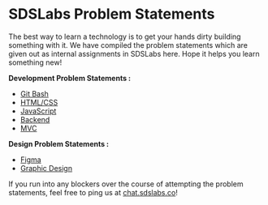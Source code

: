 # SDSLabs Problem Statements

The best way to learn a technology is to get your hands dirty building something with it. We have compiled the problem statements which are given out as internal assignments in SDSLabs here. Hope it helps you learn something new!

**Development Problem Statements :**

* [Git Bash](https://github.com/sdslabs/Problem-Statements/blob/main/Git.md)
* [HTML/CSS](https://github.com/sdslabs/Problem-Statements/blob/main/HTMLCSS.md)
* [JavaScript](https://github.com/sdslabs/Problem-Statements/blob/main/JavaScript.md)
* [Backend](https://github.com/sdslabs/Problem-Statements/blob/main/Backend.md)
* [MVC](https://github.com/sdslabs/Problem-Statements/blob/main/MVC.md)

**Design Problem Statements :**

* [Figma](https://www.notion.so/Figma-Assignment-bee0923dc3f54a75b06cd8d3fc40d201)
* [Graphic Design](https://github.com/sdslabs/Problem-Statements/blob/main/graphic-design.md)

If you run into any blockers over the course of attempting the problem statements, feel free to ping us at [chat.sdslabs.co](https://chat.sdslabs.co/)!

